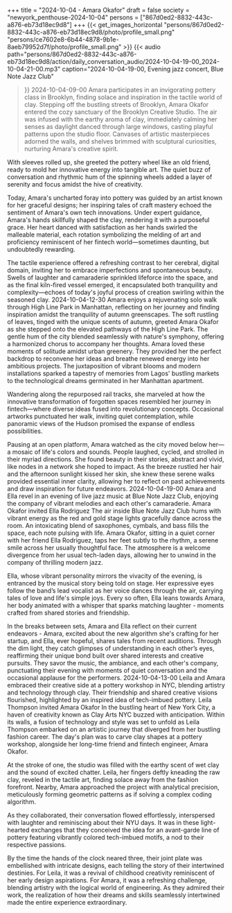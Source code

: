 +++
title = "2024-10-04 - Amara Okafor"
draft = false
society = "newyork_penthouse-2024-10-04"
persons = ["867d0ed2-8832-443c-a876-eb73d18ec9d8"]
+++
{{< get_images_horizontal "persons/867d0ed2-8832-443c-a876-eb73d18ec9d8/photo/profile_small.png" "persons/ce7602e8-6b44-4878-9b1e-8aeb79952d7f/photo/profile_small.png" >}}
{{< audio
    path="persons/867d0ed2-8832-443c-a876-eb73d18ec9d8/action/daily_conversation_audio/2024-10-04-19-00_2024-10-04-21-00.mp3" 
    caption="2024-10-04-19-00, Evening jazz concert, Blue Note Jazz Club"
>}}
2024-10-04-09-00
Amara participates in an invigorating pottery class in Brooklyn, finding solace and inspiration in the tactile world of clay.
Stepping off the bustling streets of Brooklyn, Amara Okafor entered the cozy sanctuary of the Brooklyn Creative Studio. The air was infused with the earthy aroma of clay, immediately calming her senses as daylight danced through large windows, casting playful patterns upon the studio floor. Canvases of artistic masterpieces adorned the walls, and shelves brimmed with sculptural curiosities, nurturing Amara's creative spirit. 

With sleeves rolled up, she greeted the pottery wheel like an old friend, ready to mold her innovative energy into tangible art. The quiet buzz of conversation and rhythmic hum of the spinning wheels added a layer of serenity and focus amidst the hive of creativity. 

Today, Amara's uncharted foray into pottery was guided by an artist known for her graceful designs; her inspiring tales of craft mastery echoed the sentiment of Amara's own tech innovations. Under expert guidance, Amara's hands skillfully shaped the clay, rendering it with a purposeful grace. Her heart danced with satisfaction as her hands swirled the malleable material, each rotation symbolizing the melding of art and proficiency reminiscent of her fintech world—sometimes daunting, but undoubtedly rewarding.

The tactile experience offered a refreshing contrast to her cerebral, digital domain, inviting her to embrace imperfections and spontaneous beauty. Swells of laughter and camaraderie sprinkled lifeforce into the space, and as the final kiln-fired vessel emerged, it encapsulated both tranquility and complexity—echoes of today's joyful process of creation swirling within the seasoned clay.
2024-10-04-12-30
Amara enjoys a rejuvenating solo walk through High Line Park in Manhattan, reflecting on her journey and finding inspiration amidst the tranquility of autumn greenscapes.
The soft rustling of leaves, tinged with the unique scents of autumn, greeted Amara Okafor as she stepped onto the elevated pathways of the High Line Park. The gentle hum of the city blended seamlessly with nature's symphony, offering a harmonized chorus to accompany her thoughts. Amara loved these moments of solitude amidst urban greenery. They provided her the perfect backdrop to reconvene her ideas and breathe renewed energy into her ambitious projects. The juxtaposition of vibrant blooms and modern installations sparked a tapestry of memories from Lagos' bustling markets to the technological dreams germinated in her Manhattan apartment. 

Wandering along the repurposed rail tracks, she marveled at how the innovative transformation of forgotten spaces resembled her journey in fintech—where diverse ideas fused into revolutionary concepts. Occasional artworks punctuated her walk, inviting quiet contemplation, while panoramic views of the Hudson promised the expanse of endless possibilities.

Pausing at an open platform, Amara watched as the city moved below her—a mosaic of life's colors and sounds. People laughed, cycled, and strolled in their myriad directions. She found beauty in their stories, abstract and vivid, like nodes in a network she hoped to impact. As the breeze rustled her hair and the afternoon sunlight kissed her skin, she knew these serene walks provided essential inner clarity, allowing her to reflect on past achievements and draw inspiration for future endeavors.
2024-10-04-19-00
Amara and Ella revel in an evening of live jazz music at Blue Note Jazz Club, enjoying the company of vibrant melodies and each other's camaraderie.
Amara Okafor invited Ella Rodriguez
The air inside Blue Note Jazz Club hums with vibrant energy as the red and gold stage lights gracefully dance across the room. An intoxicating blend of saxophones, cymbals, and bass fills the space, each note pulsing with life. Amara Okafor, sitting in a quiet corner with her friend Ella Rodriguez, taps her feet subtly to the rhythm, a serene smile across her usually thoughtful face. The atmosphere is a welcome divergence from her usual tech-laden days, allowing her to unwind in the company of thrilling modern jazz.

Ella, whose vibrant personality mirrors the vivacity of the evening, is entranced by the musical story being told on stage. Her expressive eyes follow the band’s lead vocalist as her voice dances through the air, carrying tales of love and life's simple joys. Every so often, Ella leans towards Amara, her body animated with a whisper that sparks matching laughter - moments crafted from shared stories and friendship.

In the breaks between sets, Amara and Ella reflect on their current endeavors - Amara, excited about the new algorithm she's crafting for her startup, and Ella, ever hopeful, shares tales from recent auditions. Through the dim light, they catch glimpses of understanding in each other’s eyes, reaffirming their unique bond built over shared interests and creative pursuits. They savor the music, the ambiance, and each other's company, punctuating their evening with moments of quiet conversation and the occasional applause for the performers.
2024-10-04-13-00
Leila and Amara embraced their creative side at a pottery workshop in NYC, blending artistry and technology through clay. Their friendship and shared creative visions flourished, highlighted by an inspired idea of tech-imbued pottery.
Leila Thompson invited Amara Okafor
In the bustling heart of New York City, a haven of creativity known as Clay Arts NYC buzzed with anticipation. Within its walls, a fusion of technology and style was set to unfold as Leila Thompson embarked on an artistic journey that diverged from her bustling fashion career. The day's plan was to carve clay shapes at a pottery workshop, alongside her long-time friend and fintech engineer, Amara Okafor. 

At the stroke of one, the studio was filled with the earthy scent of wet clay and the sound of excited chatter. Leila, her fingers deftly kneading the raw clay, reveled in the tactile art, finding solace away from the fashion forefront. Nearby, Amara approached the project with analytical precision, meticulously forming geometric patterns as if solving a complex coding algorithm. 

As they collaborated, their conversation flowed effortlessly, interspersed with laughter and reminiscing about their NYU days. It was in these light-hearted exchanges that they conceived the idea for an avant-garde line of pottery featuring vibrantly colored tech-imbued motifs, a nod to their respective passions. 

By the time the hands of the clock neared three, their joint plate was embellished with intricate designs, each telling the story of their intertwined destinies. For Leila, it was a revival of childhood creativity reminiscent of her early design aspirations. For Amara, it was a refreshing challenge, blending artistry with the logical world of engineering. As they admired their work, the realization of how their dreams and skills seamlessly intertwined made the entire experience extraordinary.
